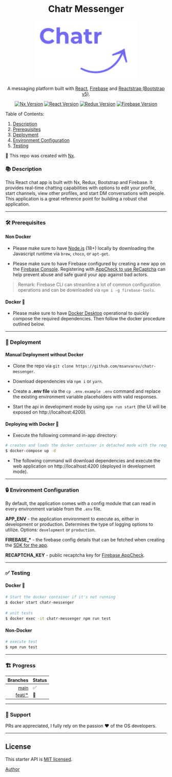 <h1 align="center">Chatr Messenger</h1>

<p align="center">
  <a href="https://react-chatr.web.app/login" target="blank"><img src="src/assets/logo-dark.png" width="320" alt="Chatr Logo" /></a>
</p>

<p align="center">A messaging platform built with <a href="https://react.dev/" target="blank">React</a>, <a href="https://firebase.google.com/" target="blank">Firebase</a> and <a href="https://reactstrap.github.io/?path=/story/home-installation--page" target="blank">Reactstrap (Bootstrap v5)</a>.</p>

<p align="center">
  <a href="https://nx.dev/" target="blank"><img src="https://img.shields.io/badge/Nx-13.1.2-blue" alt="Nx Version" /></a>
  <a href="https://reactjs.org/" target="blank"><img src="https://img.shields.io/badge/React-17.0.2-blue" alt="React Version" /></a>
  <a href="https://redux.js.org/" target="blank"><img src="https://img.shields.io/badge/Redux-4.1.2-blue" alt="Redux Version" /></a>
  <a href="https://firebase.google.com/" target="blank"><img src="https://img.shields.io/badge/Firebase-9.6.3-orange" alt="Firebase Version" /></a>
</p>

Table of Contents:

1. [Description](#-description)
2. [Prerequisites](#%EF%B8%8F-prerequisites)
3. [Deployment](#-deployment)
4. [Environment Configuration](#-environment-configuration)
5. [Testing](#-testing)

🔎 This repo was created with [Nx](https://nx.dev/).

### 📚 Description

This React chat app is built with Nx, Redux, Bootstrap and Firebase. It provides real-time chatting capabilities with options to edit your profile, start channels, view other profiles, and start DM conversations with people. This application is a great reference point for building a robust chat application.

---

### 🛠️ Prerequisites

#### Non Docker

- Please make sure to have [Node.js](https://nodejs.org/en/download/) (18+) locally by downloading the Javascript runtime via `brew`, `choco`, or `apt-get`.

- Please make sure to have Firebase configured by creating a new app on the [Firebase Console](https://console.firebase.google.com/). Registering with [AppCheck to use ReCaptcha](https://firebase.google.com/docs/app-check/web/recaptcha-provider) can help prevent abuse and safe guard your app against bad actors.

> Remark: Firebase CLI can streamline a lot of common configuration operations and can be downloaded via `npm i -g firebase-tools`.

#### Docker 🐳

- Please make sure to have [Docker Desktop](https://www.docker.com/products/docker-desktop/) operational to quickly compose the required dependencies. Then follow the docker procedure outlined below.

---

### 🚀 Deployment

#### Manual Deployment without Docker

- Clone the repo via `git clone https://github.com/msanvarov/chatr-messenger`.

- Download dependencies via `npm i` or `yarn`.

- Create a **.env file** via the `cp .env.example .env` command and replace the existing environment variable placeholders with valid responses.

- Start the api in development mode by using `npm run start` (the UI will be exposed on http://localhost:4200).

#### Deploying with Docker 🐳

- Execute the following command in-app directory:

```bash
# creates and loads the docker container in detached mode with the required configuration
$ docker-compose up -d
```

- The following command will download dependencies and execute the web application on http://localhost:4200 (deployed in development mode).

---

### 🔒 Environment Configuration

By default, the application comes with a config module that can read in every environment variable from the `.env` file.

**APP_ENV** - the application environment to execute as, either in development or production. Determines the type of logging options to utilize. Options: `development` or `production`.

**FIREBASE\_\*** - the firebase config details that can be fetched when creating the [SDK for the app](https://firebase.google.com/docs/web/setup).

**RECAPTCHA_KEY** - public recaptcha key for [Firebase AppCheck](https://firebase.google.com/docs/app-check/web/recaptcha-provider).

---

### ✅ Testing

#### Docker 🐳

```bash
# Start the docker container if it's not running
$ docker start chatr-messenger

# unit tests
$ docker exec -it chatr-messenger npm run test

```

#### Non-Docker

```bash
# execute test
$ npm run test
```

---

### 🏗️ Progress

|                                                         Branches | Status |
| ---------------------------------------------------------------: | :----- |
|             [main](https://github.com/msanvarov/chatr-messenger) | ✅     |
| [feat/\*](https://github.com/msanvarov/chatr-messenger/branches) | 🚧     |

<!-- > Remark: This template was employed to create a [Real World example app](https://github.com/gothinkster/realworld) on [Github](). -->

---

### 👥 Support

PRs are appreciated, I fully rely on the passion ❤️ of the OS developers.

---

## License

This starter API is [MIT licensed](LICENSE).

[Author](https://sal-anvarov.tech/)
